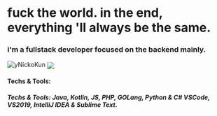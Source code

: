 <h1>fuck the world. in the end, everything 'll always be the same.</h1>
<h3>i'm a fullstack developer focused on the backend mainly.</h3>
<a><img src="https://github-readme-stats.vercel.app/api?username=destroyednicko&show_icons=true&theme=material-palenight&count_private=true" alt="yNickoKun"/></a>
<a><img align="center" src="https://github-readme-stats.vercel.app/api/top-langs/?username=destroyednicko&layout=compact"/></a>
<h4>Techs & Tools:</h4>
<h5>Techs & Tools:
Java, Kotlin, JS, PHP, GOLang, Python & C#
VSCode, VS2019, IntelliJ IDEA & Sublime Text.
</h5>
